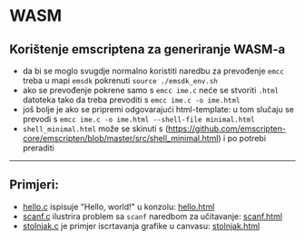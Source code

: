 # WASM

## Korištenje emscriptena za generiranje WASM-a

- da bi se moglo svugdje normalno koristiti naredbu za prevođenje `emcc` treba u mapi `emsdk` pokrenuti `source ./emsdk_env.sh`
- ako se prevođenje pokrene samo s `emcc ime.c` neće se stvoriti `.html` datoteka tako da treba prevoditi s `emcc ime.c -o ime.html`
- još bolje je ako se pripremi odgovarajući html-template: u tom slučaju se prevodi s `emcc ime.c -o ime.html --shell-file minimal.html`
- `shell_minimal.html` može se skinuti s (https://github.com/emscripten-core/emscripten/blob/master/src/shell_minimal.html) i po potrebi preraditi
---
## Primjeri:
- [hello.c](./hello/hello.c) ispisuje "Hello, world!" u konzolu: [hello.html](./hello/hello.html)
- [scanf.c](./scanf/scanf.c) ilustrira problem sa `scanf` naredbom za učitavanje: [scanf.html](./scanf/scanf.html)
- [stolnjak.c](./stolnjak/stolnjak.c) je primjer iscrtavanja grafike u canvasu: [stolnjak.html](./stolnjak/stolnjak.html)
